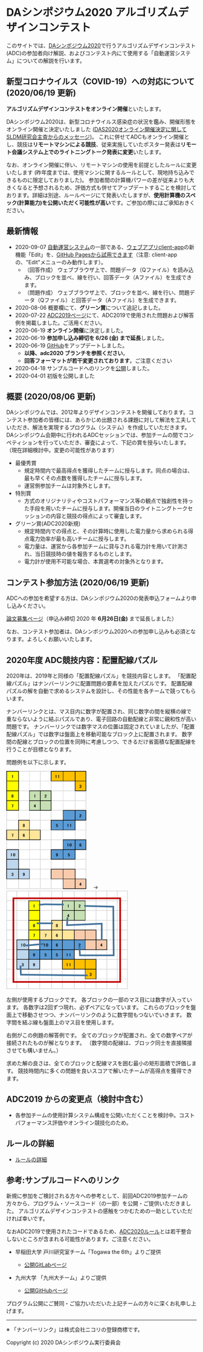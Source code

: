 # DAシンポジウム2020 アルゴリズムデザインコンテスト

このサイトでは、[DAシンポジウム2020](http://www.sig-sldm.org/das/)で行うアルゴリズムデザインコンテスト(ADC)の参加者向け解説、およびコンテスト内にて使用する「自動運営システム」についての解説を行います。

## 新型コロナウイルス（COVID-19）への対応について (2020/06/19 更新)

**アルゴリズムデザインコンテストをオンライン開催**といたします。

DAシンポジウム2020は、新型コロナウイルス感染症の状況を鑑み、開催形態をオンライン開催と決定いたしました ([DAS2020オンライン開催決定に関してSLDM研究会主査からのメッセージ](http://www.sig-sldm.org/das/message.html))。
これに併せてADCもオンライン開催とし、競技は**リモートマシンによる競技**、従来実施していたポスター発表は**リモート会議システム上でのライトニングトーク発表に変更**いたします。

なお、オンライン開催に伴い、リモートマシンの使用を前提としたルールに変更いたします (昨年度までは、使用マシンに関するルールとして、現地持ち込みできるものに限定しておりました)。
参加者間の計算機パワーの差が従来よりも大きくなると予想されるため、評価方式も併せてアップデートすることを検討しております。詳細は別途、ルールページにて発表いたしますが、**使用計算機のスペック(計算能力)を公開いただく可能性が高い**です。ご参加の際にはご承知おきください。

## 最新情報

- 2020-09-07 [自動運営システム](https://github.com/dasadc/adc2019/tree/adc2020-yt)の一部である、[ウェブアプリclient-app](https://github.com/dasadc/adc2019/blob/adc2020-yt/client-app/README.md)の新機能「Edit」を、[GitHub Pagesから試用できます](https://dasadc.github.io/static/app/index.html#/edit)（注意: client-appの、"Edit"メニューのみ動作します）。
    - （回答作成） ウェブブラウザ上で、問題データ（Qファイル）を読み込み、ブロックを並べ、線を行い、回答データ（Aファイル）を生成できます。
	- （問題作成） ウェブブラウザ上で、ブロックを並べ、線を行い、問題データ（Qファイル）と回答データ（Aファイル）を生成できます。
- 2020-08-06 概要欄にて、**グリーン賞**について追記しました。
- 2020-07-22 [ADC2019ページ](https://dasadc.github.io/adc2019/#開催結果)にて、ADC2019で使用された問題および解答例を掲載しました。ご活用ください。
- 2020-06-19 **オンライン開催**に決定しました。
- 2020-06-19 **参加申し込み締切を 6/26 (金) まで延長**しました。
- 2020-06-19 [GitHub](https://github.com/dasadc/adc2019/tree/adc2020)をアップデートしました。
    - **以降、adc2020 ブランチを参照ください**。
    - **回答フォーマットが若干変更されております**。ご注意ください
- 2020-04-18 サンプルコードへのリンクを[公開](#参考:サンプルコードへのリンク)しました。
- 2020-04-01 初版を公開しました

## 概要 (2020/08/06 更新)

DAシンポジウムでは、2012年よりデザインコンテストを開催しております。コンテスト参加者の皆様には、あらかじめ出題される課題に対して解法を工夫していただき、解法を実現するプログラム（システム）を作成していただきます。DAシンポジウム会期中に行われるADCセッションでは、参加チームの間でコンペティションを行っていただき、審査によって、下記の賞を授与いたします。
（現在詳細検討中。変更の可能性があります）

- 最優秀賞
  - 規定時間内で最高得点を獲得したチームに授与します。同点の場合は、最も早くその点数を獲得したチームに授与します。
  - 運営側参加チームは対象外とします。
- 特別賞
  - 方式のオリジナリティやコストパフォーマンス等の観点で独創性を持った手段を用いたチームに授与します。開催当日のライトニングトークセッションの内容と競技の得点によって審査します。
- グリーン賞(ADC2020新規)
  - 規定時間内での得点と、その計算時に使用した電力量から求められる得点電力効率が最も高いチームに授与します。
  - 電力量は、運営から各参加チームに貸与される電力計を用いて計測され、当日競技時の値を報告するものとします。
  - 電力計が使用不可能な場合、本賞選考の対象外となります。

## コンテスト参加方法 (2020/06/19 更新)

ADCへの参加を希望する方は、DAシンポジウム2020の発表申込フォームより申し込みください。

[論文募集ページ](http://www.sig-sldm.org/das/CFP.html)（申込み締切 2020 年 **6月26日(金)** まで延長しました）

なお、コンテスト参加者は、DAシンポジウム2020への参加申し込みも必須となります。よろしくお願いいたします。

## 2020年度 ADC競技内容：配置配線パズル

2020年は、2019年と同様の「配置配線パズル」を競技内容とします。
「配置配線パズル」はナンバーリンクに配置問題の要素を加えたパズルです。
配置配線パズルの解を自動で求めるシステムを設計し、その性能を各チームで競ってもらいます。

ナンバーリンクとは、マス目内に数字が配置され、同じ数字の間を縦横の線で重ならないように結ぶパズルであり、電子回路の自動配線と非常に親和性が高い問題です。
ナンバーリンクでは数字マスの位置は固定されていましたが、「配置配線パズル」では数字は盤面上を移動可能なブロック上に配置されます。
数字間の配線とブロックの位置を同時に考慮しつつ、できるだけ省面積な配置配線を行うことが目標となります。

問題例を以下に示します。

![問題例](images/ex1.png)
　→　
![解答例](images/ex1ans.png)

左側が使用するブロックです。
各ブロックの一部のマス目には数字が入っています。
各数字は2回ずつ現れ、必ずペアになっています。
これらのブロックを盤面上で移動させつつ、ナンバーリンクのように数字間もつないでいきます。
数字間を結ぶ線も盤面上のマス目を使用します。

右側がこの例題の解答例です。
全てのブロックが配置され、全ての数字ペアが接続されたものが解となります。
（数字間の配線は、ブロック同士を直接隣接させても構いません。）

求めた解の良さは、全てのブロックと配線マスを囲む最小の矩形面積で評価します。
競技時間内に多くの問題を良いスコアで解いたチームが高得点を獲得できます。

## ADC2019 からの変更点（検討中含む）

- 各参加チームの使用計算システム構成を公開いただくことを検討中。コストパフォーマンス評価やオンライン競技化のため。

## ルールの詳細

- [ルールの詳細](rule.md)

## 参考:サンプルコードへのリンク

新規に参加をご検討される方々への参考として、前回ADC2019参加チームの方々から、プログラム・ソースコード（の一部）を公開・ご提供いただきました。
アルゴリズムデザインコンテストの感触をつかむための一助としていただければ幸いです。

なおADC2019で使用されたコードであるため、[ADC2020ルール](rule.md)とは若干整合しないところが含まれる可能性があります。ご注意ください。

* 早稲田大学 戸川研究室チーム「Togawa the 6th」よりご提供
  * [公開GitLabページ](https://www.togawa.cs.waseda.ac.jp/gitlab/adc2019/adc2019-system)

* 九州大学 「九州大チーム」よりご提供
  * [公開GitHubページ](https://github.com/yusuke-matsunaga/adc2019lite.git)

プログラム公開にご賛同・ご協力いただいた上記チームの方々に深くお礼申し上げます。

<!--
## 自動運営システム

- [自動運営システム](conmgr.md)
-->

<!--
## 開催結果

- [結果PDF](ADC2020_result.pdf)
- [問題](Questions_2020.zip)
- [解答例](Answers_2020.zip)
-->

---
※ 「ナンバーリンク」は株式会社ニコリの登録商標です。

Copyright (c) 2020 DAシンポジウム実行委員会
